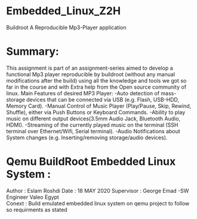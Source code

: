 # Embedded_Linux_Z2H
Buildroot A Reproducible Mp3-Player application


# Summary:
This assignment is part of an assignment-series aimed to develop a functional Mp3 player reproducible by buildroot (without any manual modifications after the build) using all the knowledge and tools we got so far in the course and with Extra help from the Open source community of linux.
Main Features of desired MP3 Player:
-Auto detection of mass-storage devices that can be connected via USB (e.g. Flash, USB-HDD, Memory Card).
-Manual Control of Music Player (Play/Pause, Skip, Rewind, Shuffle), either via Push Buttons or Keyboard Commands.
-Ability to play music on different output devices(3.5mm Audio Jack, Bluetooth Audio, HDMI).
-Streaming of the currently played music on the terminal (SSH terminal over Ethernet/Wifi, Serial terminal).
-Audio Notifications about System changes (e.g. Inserting/removing storage/audio devices).


# Qemu BuildRoot Embedded Linux System :

Author : Eslam Roshdi 
Date : 18 MAY 2020
Supervisor : George Emad  -SW Engineer Valeo Egypt  
Conext : Build emulated embedded linux system on qemu project to follow so requirments as stated

